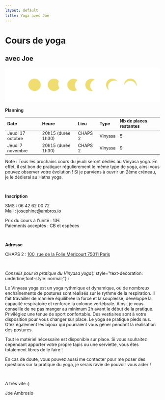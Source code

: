 ```yaml
---
layout: default
title: Yoga avec Joe
---
```


# Cours de yoga

## avec Joe

![star](/star.png "star")
  
**Planning**

| Date | Heure | Lieu | Type | Nb de places restantes |
|:--------|:-------|:--------|:--------|:--------|
| Jeudi 17 octobre   | 20h15 (durée 1h30)    | CHAPS 2   | Vinyasa   | 5   |
| Jeudi 7 novembre   | 20h15 (durée 1h30)    | CHAPS 2   | Vinyasa   | 9   |

<div class="note">Note : Tous les prochains cours du jeudi seront dédiés au Vinyasa yoga. En effet, il est bon de pratiquer régulièrement le même type de yoga, ainsi vous pouvez observer votre évolution ! Si je parviens à ouvrir un 2ème créneau, je le dédierai au Hatha yoga.</div> 

&nbsp;
  
**Inscription**

SMS : 06 42 62 00 72  
Mail : josephine@ambros.io

Prix du cours à l'unité : 13€  
Paiements acceptés : CB et espèces  

&nbsp;

**Adresse** 

CHAPS 2 : [100, rue de la Folie Méricourt 75011 Paris](https://goo.gl/maps/2tV2kPyzeJeJ4cGt9)

&nbsp;

*Conseils pour la pratique du Vinyasa yoga*{: style="text-decoration: underline;font-style: normal;"} :

Le Vinyasa yoga est un yoga rythmique et dynamique, où de nombreux enchaînements de postures sont réalisés sur le rythme de la respiration. Il fait travailler de manière équilibrée la force et la souplesse, développe la capacité respiratoire et renforce la colonne vertébrale. Ainsi, je vous conseille de ne pas manger au minimum 2h avant le début de la pratique.
Privilégiez une tenue de sport confortable. Des vestiaires sont à votre disposition pour vous changer sur place. 
Le yoga se pratique pieds nus. Otez également les bijoux qui pourraient vous gêner pendant la réalisation des postures. 

Tout le matériel nécessaire est disponible sur place. Si vous souhaitez cependant apporter votre propre tapis ou une serviette, vous êtes totalement libres de le faire !

En cas de doute, vous pouvez aussi me contacter pour me poser des questions sur la pratique du yoga, je serais ravie de pouvoir vous aider !

&nbsp;

A très vite :)

Joe Ambrosio


